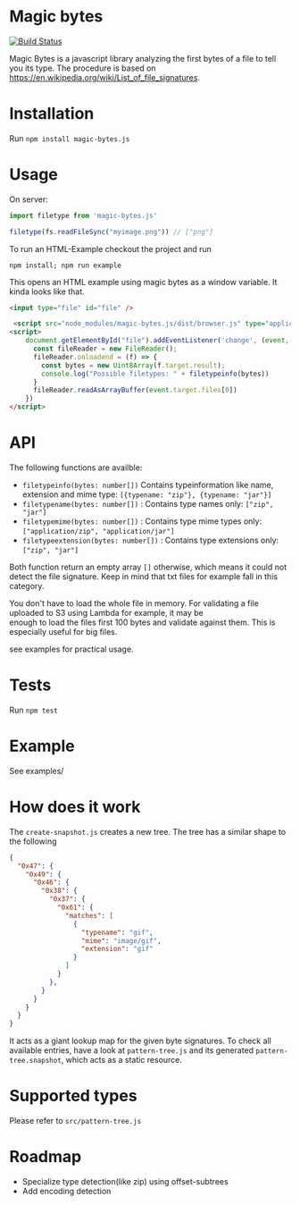 # Magic bytes

[![Build Status](https://travis-ci.org/LarsKoelpin/magic-bytes.svg?branch=master)](https://travis-ci.org/LarsKoelpin/magic-bytes)


Magic Bytes is a javascript library analyzing the first bytes of a file to tell you its type. The procedure
is based on https://en.wikipedia.org/wiki/List_of_file_signatures.

# Installation
Run `npm install magic-bytes.js`

# Usage
On server:
```javascript
import filetype from 'magic-bytes.js'

filetype(fs.readFileSync("myimage.png")) // ["png"]
```


To run an HTML-Example checkout the project and run

```
npm install; npm run example
```

This opens an HTML example using magic bytes as a window variable. It kinda looks like that.

```html
<input type="file" id="file" />

 <script src="node_modules/magic-bytes.js/dist/browser.js" type="application/javascript"></script>
<script>
    document.getElementById("file").addEventListener('change', (event, x) => {
      const fileReader = new FileReader();
      fileReader.onloadend = (f) => {
        const bytes = new Uint8Array(f.target.result);
        console.log("Possible filetypes: " + filetypeinfo(bytes))
      }
      fileReader.readAsArrayBuffer(event.target.files[0])
    })
</script>
```

# API
The following functions are availble:
* `filetypeinfo(bytes: number[])` Contains typeinformation like name, extension and mime type: `[{typename: "zip"}, {typename: "jar"}]`
* `filetypename(bytes: number[])` : Contains type names only: `["zip", "jar"]`
* `filetypemime(bytes: number[])` : Contains type mime types only: `["application/zip", "application/jar"]`
* `filetypeextension(bytes: number[])` : Contains type extensions only: `["zip", "jar"]`

Both function return an empty array `[]` otherwise, which means it could not detect the file signature. Keep in mind that 
txt files for example fall in this category.

You don't have to load the whole file in memory. For validating a file uploaded to S3 using Lambda for example, it may be  
enough to load the files first 100 bytes and validate against them.  This is especially useful for big files.

see examples for practical usage.

# Tests
Run  `npm test`

# Example
See examples/

# How does it work
The `create-snapshot.js` creates a new tree. The tree has a similar shape to the following 
```json
{
  "0x47": {
    "0x49": {
      "0x46": {
        "0x38": {
          "0x37": {
            "0x61": {
              "matches": [
                {
                  "typename": "gif",
                  "mime": "image/gif",
                  "extension": "gif"
                }
              ]
            }
          },
        }
      }
    }
  }
}
```

It acts as a giant lookup map for the given byte signatures. To check all available entries, have a look at `pattern-tree.js` and its
generated `pattern-tree.snapshot`, which acts as a static resource.

# Supported types
Please refer to  `src/pattern-tree.js`

# Roadmap
* Specialize type detection(like zip) using offset-subtrees
* Add encoding detection
